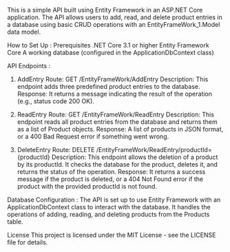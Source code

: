 This is a simple API built using Entity Framework in an ASP.NET Core application. The API allows users to add, read, and delete product entries in a database using basic CRUD operations with an EntityFrameWork_1.Model data model.

How to Set Up : 
Prerequisites
.NET Core 3.1 or higher
Entity Framework Core
A working database (configured in the ApplicationDbContext class)

API Endpoints : 

1. AddEntry
Route: GET /EntityFrameWork/AddEntry
Description: This endpoint adds three predefined product entries to the database.
Response: It returns a message indicating the result of the operation (e.g., status code 200 OK).

2. ReadEntry
Route: GET /EntityFrameWork/ReadEntry
Description: This endpoint reads all product entries from the database and returns them as a list of Product objects.
Response: A list of products in JSON format, or a 400 Bad Request error if something went wrong.

3. DeleteEntry
Route: DELETE /EntityFrameWork/ReadEntry/productId={productId}
Description: This endpoint allows the deletion of a product by its productId. It checks the database for the product, deletes it, and returns the status of the operation.
Response: It returns a success message if the product is deleted, or a 404 Not Found error if the product with the provided productId is not found.


Database Configuration : 
The API is set up to use Entity Framework with an ApplicationDbContext class to interact with the database. It handles the operations of adding, reading, and deleting products from the Products table.

License
This project is licensed under the MIT License - see the LICENSE file for details.
